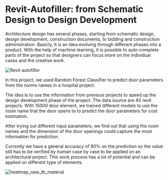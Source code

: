 # Revit-Autofiller: from Schematic Design to Design Development

Architecture design has several phases, starting from schematic design, design development, construction documents, to bidding and construction administration. Basicly, it is an idea evolving through different phases into a product. With the help of machine learning, it is possible to auto-complete parts of the project so that designers can focus more on the individual cases and the creative work.

![Revit autofillor](https://user-images.githubusercontent.com/17108049/235349767-752b5057-082a-476c-b942-370006c26971.png)

In this project, we used Random Forest Classifier to predict door parameters from the rooms names in a hospital project. 


The idea is to use the information from previous projects to speed up the design development phase of the project. The data source are 40 revit projects. With 15000 door element, we trained different models to use the room name that the door opens to to predict the door parameters for cost estimation.   

After trying out different input parameters, we find out that using the room names and the dimension of the door openings could capture the most information for prediction. 

Currently we have a general accuracy of 90% on the prediction so the value still has to be verified by human case by case to be applied on an architectural project. This work process has a lot of potential and can be applied on different type of elements.

 ![heatmap_new_tb_material](https://github.com/shicongcao/ML-Revit-Optimization/assets/17108049/b4f4734d-a099-4f75-922b-f979456ecbb0)
